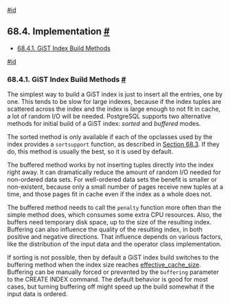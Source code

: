 [#id](#GIST-IMPLEMENTATION)

## 68.4. Implementation [#](#GIST-IMPLEMENTATION)

- [68.4.1. GiST Index Build Methods](gist-implementation#GIST-BUFFERING-BUILD)

[#id](#GIST-BUFFERING-BUILD)

### 68.4.1. GiST Index Build Methods [#](#GIST-BUFFERING-BUILD)

The simplest way to build a GiST index is just to insert all the entries, one by one. This tends to be slow for large indexes, because if the index tuples are scattered across the index and the index is large enough to not fit in cache, a lot of random I/O will be needed. PostgreSQL supports two alternative methods for initial build of a GiST index: _sorted_ and _buffered_ modes.

The sorted method is only available if each of the opclasses used by the index provides a `sortsupport` function, as described in [Section 68.3](gist-extensibility). If they do, this method is usually the best, so it is used by default.

The buffered method works by not inserting tuples directly into the index right away. It can dramatically reduce the amount of random I/O needed for non-ordered data sets. For well-ordered data sets the benefit is smaller or non-existent, because only a small number of pages receive new tuples at a time, and those pages fit in cache even if the index as a whole does not.

The buffered method needs to call the `penalty` function more often than the simple method does, which consumes some extra CPU resources. Also, the buffers need temporary disk space, up to the size of the resulting index. Buffering can also influence the quality of the resulting index, in both positive and negative directions. That influence depends on various factors, like the distribution of the input data and the operator class implementation.

If sorting is not possible, then by default a GiST index build switches to the buffering method when the index size reaches [effective_cache_size](runtime-config-query#GUC-EFFECTIVE-CACHE-SIZE). Buffering can be manually forced or prevented by the `buffering` parameter to the CREATE INDEX command. The default behavior is good for most cases, but turning buffering off might speed up the build somewhat if the input data is ordered.
